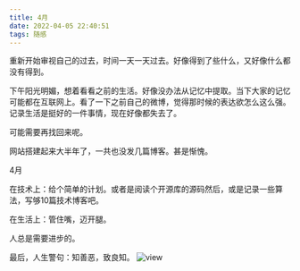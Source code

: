 ```yaml
---
title: 4月
date: 2022-04-05 22:40:51
tags: 随感
---
```


重新开始审视自己的过去，时间一天一天过去。好像得到了些什么，又好像什么都没有得到。

下午阳光明媚，想着看看之前的生活。好像没办法从记忆中提取。当下大家的记忆可能都在互联网上。看了一下之前自己的微博，觉得那时候的表达欲怎么这么强。记录生活是挺好的一件事情，现在好像都失去了。

可能需要再找回来呢。

网站搭建起来大半年了，一共也没发几篇博客。甚是惭愧。

4月

在技术上：给个简单的计划。或者是阅读个开源库的源码然后，或是记录一些算法，写够10篇技术博客吧。

在生活上：管住嘴，迈开腿。

人总是需要进步的。

最后，人生警句：知善恶，致良知。
![view](./4月/8E2D1BAF-CF4F-4EDE-A21D-1A6D0BBE61FD_1_102_o.jpeg)

